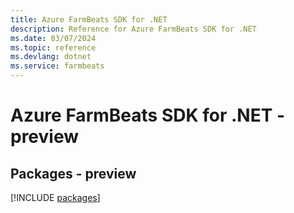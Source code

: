 ```yaml
---
title: Azure FarmBeats SDK for .NET
description: Reference for Azure FarmBeats SDK for .NET
ms.date: 03/07/2024
ms.topic: reference
ms.devlang: dotnet
ms.service: farmbeats
---
```

# Azure FarmBeats SDK for .NET - preview
## Packages - preview
[!INCLUDE [packages](farmbeats-index.md)]